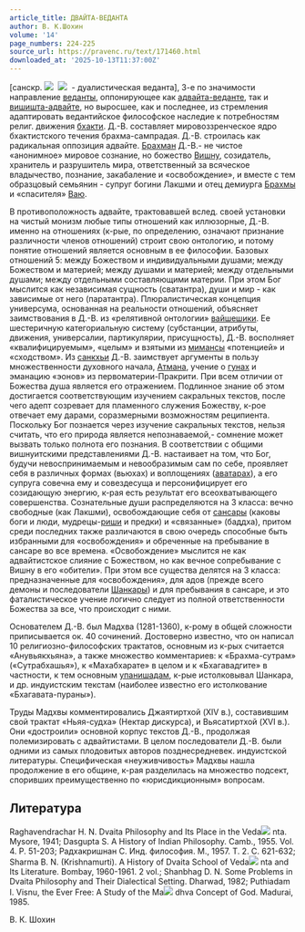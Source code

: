 ```yaml
---
article_title: ДВАЙТА-ВЕДАНТА
author: В. К.Шохин
volume: '14'
page_numbers: 224-225
source_url: https://pravenc.ru/text/171460.html
downloaded_at: '2025-10-13T11:37:00Z'
---
```


[санскр. ![](https://pravenc.ru/char/26310/dvaita/image.png)  ![](https://pravenc.ru/char/26310/ved1nta/image.png)  - дуалистическая веданта], 3-е по значимости направление [веданты](https://pravenc.ru/text/веданта.html), оппонирующее как [адвайта-веданте](https://pravenc.ru/text/Адвайта-Веданта.html), так и [вишишта-адвайте](https://pravenc.ru/text/вишишта-адвайте.html), но выросшее, как и последнее, из стремления адаптировать ведантийское философское наследие к потребностям религ. движения [бхакти](https://pravenc.ru/text/бхакти.html). Д.-В. составляет мировоззренческое ядро бхактистского течения брахма-сампрадая. Д.-В. строилась как радикальная оппозиция адвайте. [Брахман](https://pravenc.ru/text/Брахман.html) Д.-В.- не чистое «анонимное» мировое сознание, но божество [Вишну](https://pravenc.ru/text/Вишну.html), созидатель, хранитель и разрушитель мира, ответственный за всяческое владычество, познание, закабаление и «освобождение», и вместе с тем образцовый семьянин - супруг богини Лакшми и отец демиурга [Брахмы](https://pravenc.ru/text/Брахма.html) и «спасителя» [Ваю](https://pravenc.ru/text/Ваю.html).

В противоположность адвайте, трактовавшей вслед. своей установки на чистый монизм любые типы отношений как иллюзорные, Д.-В. именно на отношениях (к-рые, по определению, означают признание различности членов отношений) строит свою онтологию, и потому понятие отношений является основным в ее философии. Базовых отношений 5: между Божеством и индивидуальными душами; между Божеством и материей; между душами и материей; между отдельными душами; между отдельными составляющими материи. При этом Бог мыслится как независимая сущность (сватантра), души и мир - как зависимые от него (паратантра). Плюралистическая концепция универсума, основанная на реальности отношений, объясняет заимствования в Д.-В. из «релятивной онтологии» [вайшешики](https://pravenc.ru/text/вайшешики.html). Ее шестеричную категориальную систему (субстанции, атрибуты, движения, универсалии, партикулярии, присущность), Д.-В. восполняет «квалифицируемым», «целым» и взятыми из [мимансы](https://pravenc.ru/text/мимансы.html) «потенцией» и «сходством». Из [санкхьи](https://pravenc.ru/text/санкхьи.html) Д.-В. заимствует аргументы в пользу множественности духовного начала, [Атмана](https://pravenc.ru/text/Атман.html), учение о [гунах](https://pravenc.ru/text/гунах.html) и эманацию «эонов» из первоматерии-Пракрити. При всем отличии от Божества душа является его отражением. Подлинное знание об этом достигается соответствующим изучением сакральных текстов, после чего адепт созревает для пламенного служения Божеству, к-рое отвечает ему дарами, соразмерными возможностям реципиента. Поскольку Бог познается через изучение сакральных текстов, нельзя считать, что его природа является непознаваемой,- сомнение может вызвать только полнота его познания. В соответствии с общими вишнуитскими представлениями Д.-В. настаивает на том, что Бог, будучи невоспринимаемым и невообразимым сам по себе, проявляет себя в различных формах (вьюхах) и воплощениях ([аватарах](https://pravenc.ru/text/аватарах.html)), а его супруга совечна ему и совездесуща и персонифицирует его созидающую энергию, к-рая есть результат его всеохватывающего совершенства. Сознательные души распределяются на 3 класса: вечно свободные (как Лакшми), освобождающие себя от [сансары](https://pravenc.ru/text/сансары.html) (каковы боги и люди, мудрецы-[риши](https://pravenc.ru/text/риши.html) и предки) и «связанные» (баддха), притом среди последних также различаются в свою очередь способные быть избранными для «освобождения» и обреченные на пребывание в сансаре во все времена. «Освобождение» мыслится не как адвайтистское слияние с Божеством, но как вечное сопребывание с Вишну в его «обители». При этом все существа делятся на 3 класса: предназначенные для «освобождения», для адов (прежде всего демоны и последователи [Шанкары](https://pravenc.ru/text/Шанкара.html)) и для пребывания в сансаре, и это фаталистическое учение логично следует из полной ответственности Божества за все, что происходит с ними.

Основателем Д.-В. был Мадхва (1281-1360), к-рому в общей сложности приписывается ок. 40 сочинений. Достоверно известно, что он написал 10 религиозно-философских трактатов, основным из к-рых считается «Анувьякхьяна», а также множество комментариев: к «Брахма-сутрам» («Сутрабхашья»), к «Махабхарате» в целом и к «Бхагавадгите» в частности, к тем основным [упанишадам](https://pravenc.ru/text/упанишадам.html), к-рые истолковывал Шанкара, и др. индуистским текстам (наиболее известно его истолкование «Бхагавата-пураны»).

Труды Мадхвы комментировались Джаятиртхой (XIV в.), составившим свой трактат «Ньяя-судха» (Нектар дискурса), и Вьясатиртхой (XVI в.). Они «достроили» основной корпус текстов Д.-В., продолжая полемизировать с адвайтистами. В целом последователи Д.-В. были одними из самых плодовитых авторов позднесредневек. индуистской литературы. Специфическая «неуживчивость» Мадхвы нашла продолжение в его общине, к-рая разделилась на множество подсект, споривших преимущественно по «юрисдикционным» вопросам.

## Литература

Raghavendrachar H. N. Dvaita Philosophy and Its Place in the Veda![](https://pravenc.ru/char/26150/x5cx5c/image.png) nta. Mysore, 1941; Dasgupta S. A History of Indian Philosophy. Сamb., 1955. Vol. 4. P. 51-203; Радхакришнан С. Инд. философия. М., 1957. Т. 2. C. 621-632; Sharma B. N. (Krishnamurti). A History of Dvaita School of Veda![](https://pravenc.ru/char/26150/x5cx5c/image.png) nta and Its Literature. Bombay, 1960-1961. 2 vol.; Shanbhag D. N. Some Problems in Dvaita Philosophy and Their Dialectical Setting. Dharwad, 1982; Puthiadam I. Visnu, the Ever Free: A Study of the Ma![](https://pravenc.ru/char/26150/x5cx5c/image.png) dhva Concept of God. Madurai, 1985.

В. К.  Шохин
